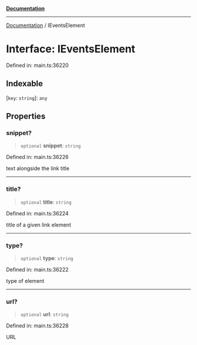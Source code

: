 [**Documentation**](../README.md)

***

[Documentation](../README.md) / IEventsElement

# Interface: IEventsElement

Defined in: main.ts:36220

## Indexable

\[`key`: `string`\]: `any`

## Properties

### snippet?

> `optional` **snippet**: `string`

Defined in: main.ts:36226

text alongside the link title

***

### title?

> `optional` **title**: `string`

Defined in: main.ts:36224

title of a given link element

***

### type?

> `optional` **type**: `string`

Defined in: main.ts:36222

type of element

***

### url?

> `optional` **url**: `string`

Defined in: main.ts:36228

URL
